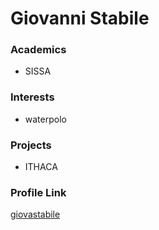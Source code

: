 # Giovanni Stabile

### Academics

- SISSA

### Interests

- waterpolo

### Projects

- ITHACA


### Profile Link

[giovastabile](https://github.com/giovastabile)
